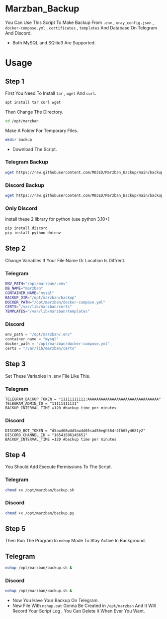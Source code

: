 # Marzban_Backup
You Can Use This Script To Make Backup From `.env` , `xray_config.json` , `docker-compose.yml` , `certificates` , `templates` And Database On Telegram And Discord.
- Both MySQL and SQlite3 Are Supported.

# Usage
## Step 1
First You Need To Install `tar` , `wget` And `curl`.
```bash
apt install tar curl wget
```
Then Change The Directory.
```bash
cd /opt/marzban
```
Make A Folder For Temporary Files.
```bash
mkdir backup
```
- Download The Script.
### Telegram Backup
```bash 
wget https://raw.githubusercontent.com/M03ED/Marzban_Backup/main/backup.sh
```
### Discord Backup
```bash 
wget https://raw.githubusercontent.com/M03ED/Marzban_Backup/main/backup.py
```
### Only Discord 
install these 2 library for python (use python 3.10+)
```bash 
pip install discord
pip install python-dotenv
```
## Step 2
Change Variables If Your File Name Or Location Is Diffrent.
### Telegram
```bash
ENV_PATH="/opt/marzban/.env"
DB_NAME="marzban"
CONTAINER_NAME="mysql"
BACKUP_DIR="/opt/marzban/backup"
DOCKER_PATH="/opt/marzban/docker-compose.yml"
CERTS="/var/lib/marzban/certs"
TEMPLATES="/var/lib/marzban/templates"
```
### Discord 
```python
env_path = "/opt/marzban/.env"
container_name = "mysql"
docker_path = "/opt/marzban/docker-compose.yml"
certs = "/var/lib/marzban/certs"
```
## Step 3
Set These Variables In .env File Like This.
### Telegram
```env
TELEGRAM_BACKUP_TOKEN = "11111111111:AAAAAAAAAAAAAAAAAAAAAAAAAAAAAAAA"
TELEGRAM_ADMIN_ID = "11111111111"
BACKUP_INTERVAL_TIME =120 #backup time per minutes
```
### Discord
```env
DISCORD_BOT_TOKEN = "d5aw468w4d5aw4d65sad56egh564r4fh65y468ty2"
DISCORD_CHANNEL_ID = "16541586145651"
BACKUP_INTERVAL_TIME =120 #backup time per minutes
```
## Step 4
You Should Add Execute Permissions To The Script.
### Telegram
```bash
chmod +x /opt/marzban/backup.sh
```
### Discord
```bash
chmod +x /opt/marzban/backup.py
```
## Step 5 
Then Run The Program In `nohup` Mode To Stay Active In Background.
## Telegram
```bash
nohup /opt/marzban/backup.sh &
```
### Discord
```bash
nohup /opt/marzban/backup.sh &
```
- Now You Have Your Backup On Telegram.
- New File With `nohup.out` Gonna Be Created in `/opt/marzban` And It Will Record Your Script Log , You Can Delete It When Ever You Want.
